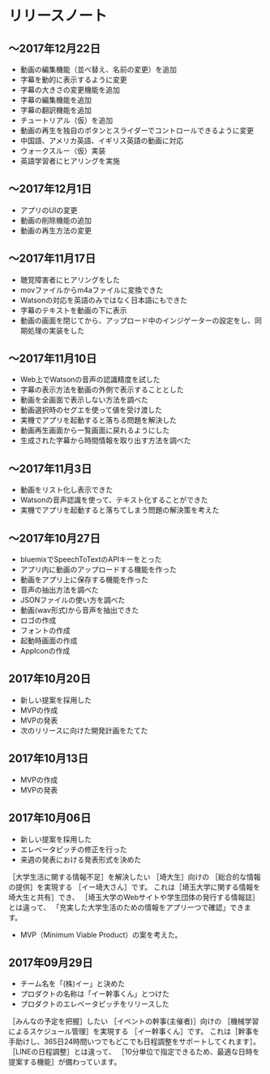 # リリースノート

## 〜2017年12月22日
- 動画の編集機能（並べ替え、名前の変更）を追加
- 字幕を動的に表示するように変更
- 字幕の大きさの変更機能を追加
- 字幕の編集機能を追加
- 字幕の翻訳機能を追加
- チュートリアル（仮）を追加
- 動画の再生を独自のボタンとスライダーでコントロールできるように変更
- 中国語、アメリカ英語、イギリス英語の動画に対応
- ウォークスルー（仮）実装
- 英語学習者にヒアリングを実施


## 〜2017年12月1日
- アプリのUIの変更
- 動画の削除機能の追加
- 動画の再生方法の変更


## 〜2017年11月17日
- 聴覚障害者にヒアリングをした
- movファイルからm4aファイルに変換できた
- Watsonの対応を英語のみではなく日本語にもできた
- 字幕のテキストを動画の下に表示
- 動画の画面を閉じてから、アップロード中のインジゲーターの設定をし、同期処理の実装をした


## 〜2017年11月10日
- Web上でWatsonの音声の認識精度を試した
- 字幕の表示方法を動画の外側で表示することとした
- 動画を全画面で表示しない方法を調べた
- 動画選択時のセグエを使って値を受け渡した
- 実機でアプリを起動すると落ちる問題を解決した
- 動画再生画面から一覧画面に戻れるようにした
- 生成された字幕から時間情報を取り出す方法を調べた


## 〜2017年11月3日
- 動画をリスト化し表示できた
- Watsonの音声認識を使って、テキスト化することができた
- 実機でアプリを起動すると落ちてしまう問題の解決策を考えた


## 〜2017年10月27日
- bluemixでSpeechToTextのAPIキーをとった
- アプリ内に動画のアップロードする機能を作った
- 動画をアプリ上に保存する機能を作った
- 音声の抽出方法を調べた
- JSONファイルの使い方を調べた
- 動画(wav形式)から音声を抽出できた
- ロゴの作成
- フォントの作成
- 起動時画面の作成
- AppIconの作成


## 2017年10月20日

- 新しい提案を採用した
- MVPの作成
- MVPの発表
- 次のリリースに向けた開発計画をたてた


## 2017年10月13日

- MVPの作成
- MVPの発表


## 2017年10月06日

- 新しい提案を採用した
- エレベータピッチの修正を行った
- 来週の発表における発表形式を決めた

［大学生活に関する情報不足］を解決したい
［埼大生］向けの
［総合的な情報の提供］を実現する
［イー埼大さん］です。
これは［埼玉大学に関する情報を埼大生と共有］でき、
［埼玉大学のWebサイトや学生団体の発行する情報誌］とは違って、
「充実した大学生活のための情報をアプリ一つで確認」できます。

- MVP（Minimum Viable Product）の案を考えた。


## 2017年09月29日

- チーム名を「(株)イー」と決めた
- プロダクトの名称は「イー幹事くん」とつけた
- プロダクトのエレベータピッチをリリースした

［みんなの予定を把握］したい
［イベントの幹事(主催者)］向けの
［機械学習によるスケジュール管理］を実現する
［イー幹事くん］です。
これは［幹事を手助けし、365日24時間いつでもどこでも日程調整をサポートしてくれます］。
［LINEの日程調整］とは違って、
［10分単位で指定できるため、最適な日時を提案する機能］が備わっています。

